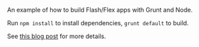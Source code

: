 An example of how to build Flash/Flex apps with Grunt and Node.

Run `npm install` to install dependencies, `grunt default` to build.

See [this blog post](http://abashev.com/grunt-with-flex-projects/) for more details.
